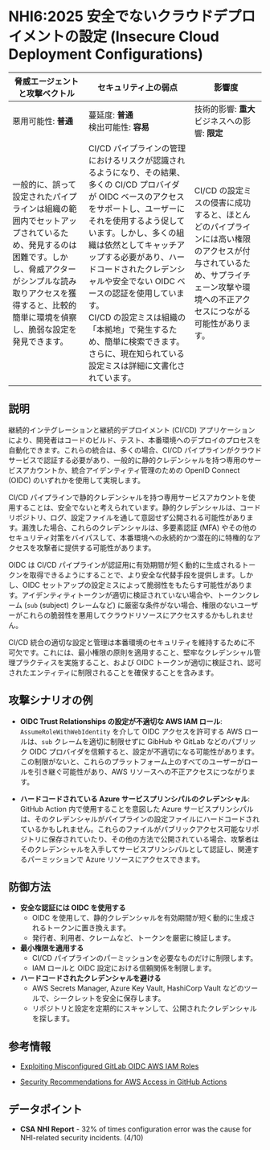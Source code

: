# NHI6:2025 安全でないクラウドデプロイメントの設定 (Insecure Cloud Deployment Configurations)

| 脅威エージェントと攻撃ベクトル | セキュリティ上の弱点                     | 影響度                                             |
|--------------------------------|------------------------------------------|----------------------------------------------------|
| 悪用可能性: **普通**           | 蔓延度: **普通**<br>検出可能性: **容易** | 技術的影響: **重大**<br>ビジネスへの影響: **限定** |
| 一般的に、誤って設定されたパイプラインは組織の範囲内でセットアップされているため、発見するのは困難です。しかし、脅威アクターがシンプルな読み取りアクセスを獲得すると、比較的簡単に環境を偵察し、脆弱な設定を発見できます。 | CI/CD パイプラインの管理におけるリスクが認識されるようになり、その結果、多くの CI/CD プロバイダが OIDC ベースのアクセスをサポートし、ユーザーにそれを使用するよう促しています。しかし、多くの組織は依然としてキャッチアップする必要があり、ハードコードされたクレデンシャルや安全でない OIDC ベースの認証を使用しています。 <br> CI/CD の設定ミスは組織の「本拠地」で発生するため、簡単に検索できます。さらに、現在知られている設定ミスは詳細に文書化されています。 | CI/CD の設定ミスの侵害に成功すると、ほとんどのパイプラインには高い権限のアクセスが付与されているため、サプライチェーン攻撃や環境への不正アクセスにつながる可能性があります。 |

## 説明

継続的インテグレーションと継続的デプロイメント (CI/CD) アプリケーションにより、開発者はコードのビルド、テスト、本番環境へのデプロイのプロセスを自動化できます。これらの統合は、多くの場合、CI/CD パイプラインがクラウドサービスで認証する必要があり、一般的に静的クレデンシャルを持つ専用のサービスアカウントか、統合アイデンティティ管理のための OpenID Connect (OIDC) のいずれかを使用して実現します。

CI/CD パイプラインで静的クレデンシャルを持つ専用サービスアカウントを使用することは、安全でないと考えられています。静的クレデンシャルは、コードリポジトリ、ログ、設定ファイルを通して意図せず公開される可能性があります。漏洩した場合、これらのクレデンシャルは、多要素認証 (MFA) やその他のセキュリティ対策をバイパスして、本番環境への永続的かつ潜在的に特権的なアクセスを攻撃者に提供する可能性があります。

OIDC は CI/CD パイプラインが認証用に有効期間が短く動的に生成されるトークンを取得できるようにすることで、より安全な代替手段を提供します。しかし、OIDC セットアップの設定ミスによって脆弱性をもたらす可能性があります。アイデンティティトークンが適切に検証されていない場合や、トークンクレーム (`sub` (subject) クレームなど) に厳密な条件がない場合、権限のないユーザーがこれらの脆弱性を悪用してクラウドリソースにアクセスするかもしれません。

CI/CD 統合の適切な設定と管理は本番環境のセキュリティを維持するために不可欠です。これには、最小権限の原則を適用すること、堅牢なクレデンシャル管理プラクティスを実施すること、および OIDC トークンが適切に検証され、認可されたエンティティに制限されることを確保することを含みます。


## 攻撃シナリオの例

* **OIDC Trust Relationships の設定が不適切な AWS IAM ロール**: `AssumeRoleWithWebIdentity` を介して OIDC アクセスを許可する AWS ロールは、`sub` クレームを適切に制限せずに GibHub や GitLab などのパブリック OIDC プロバイダを信頼すると、設定が不適切になる可能性があります。この制限がないと、これらのプラットフォーム上のすべてのユーザーがロールを引き継ぐ可能性があり、AWS リソースへの不正アクセスにつながります。

* **ハードコードされている Azure サービスプリンシパルのクレデンシャル**: GitHub Action 内で使用することを意図した Azure サービスプリンシパルは、そのクレデンシャルがパイプラインの設定ファイルにハードコードされているかもしれません。これらのファイルがパブリックアクセス可能なリポジトリに保存されていたり、その他の方法で公開されている場合、攻撃者はそのクレデンシャルを入手してサービスプリンシパルとして認証し、関連するパーミッションで Azure リソースにアクセスできます。

## 防御方法
* **安全な認証には OIDC を使用する**
  - OIDC を使用して、静的クレデンシャルを有効期間が短く動的に生成されるトークンに置き換えます。
  - 発行者、利用者、クレームなど、トークンを厳密に検証します。
* **最小権限を適用する**
  - CI/CD パイプラインのパーミッションを必要なものだけに制限します。
  - IAM ロールと OIDC 設定における信頼関係を制限します。
* **ハードコードされたクレデンシャルを避ける**
  - AWS Secrets Manager, Azure Key Vault, HashiCorp Vault などのツールで、シークレットを安全に保存します。
  - リポジトリと設定を定期的にスキャンして、公開されたクレデンシャルを探します。

## 参考情報

* [Exploiting Misconfigured GitLab OIDC AWS IAM Roles](https://hackingthe.cloud/aws/exploitation/Misconfigured_Resource-Based_Policies/exploiting_misconfigured_gitlab_oidc_aws_iam_roles/)

* [Security Recommendations for AWS Access in GitHub Actions](https://github.com/aws-actions/configure-aws-credentials#security-recommendations)



## データポイント

* **CSA NHI Report** - 32% of times configuration error was the cause for NHI-related security incidents. (4/10)
